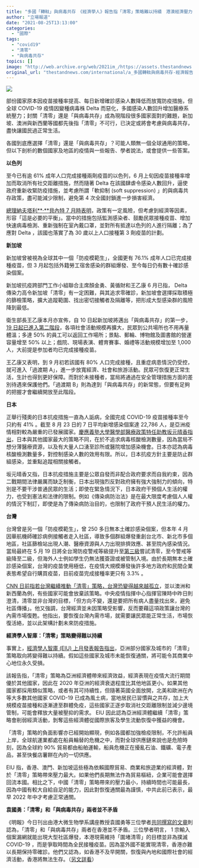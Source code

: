 ```yaml
---
title: "多國「轉軚」與病毒共存　《經濟學人》報告指「清零」策略難以持續　港澳經濟壓力大"
author: "立場報道"
date: "2021-08-25T13:13:00"
categories:
  - "國際"
tags:
  - "covid19"
  - "清零"
  - "與病毒共存"
topics: []
image: "http://web.archive.org/web/2021im_/https://assets.thestandnews.com/media/photos/%E7%97%85%E6%AF%92%E5%85%B1%E5%AD%98.png"
original_url: "thestandnews.com/international/a_多國轉軚與病毒共存-經濟報告指清零策略難以持續"
---
```

![](http://web.archive.org/web/2021im_/https://assets.thestandnews.com/media/photos/%E7%97%85%E6%AF%92%E5%85%B1%E5%AD%98.png)

部份國家原本因疫苗接種率提高、每日新增確診感染人數降低而放寬防疫措施，但全球 COVID-19 疫情因變種病毒株 Delta 而惡化，多國感染人數回升增加醫療系統壓力；封關「清零」還是「與病毒共存」成為現階段很多國家面對的難題，新加坡、澳洲與新西蘭等國都先後指「清零」不可行，已決定或將會考慮與病毒共存，盡快讓國民過正常生活。

各國到底應選擇「清零」還是「與病毒共存」？可能人類無一個全球通用的策略，但以下剖析的數個國家及地區的疫情與一些報告、學者說法，或會提供一些答案。

**以色列**

至今已有逾 61% 成年人口完成接種兩劑疫苗的以色列，6 月上旬因疫苗接種率增加而取消所有社交距離措施，然而隨著 Delta 在該國肆虐令感染人數回升，逼使政府重新收緊防疫措施，並考慮所謂「軟抑制 (soft suppression) 」的與病毒共存政策，盡可能減少限制，避免第 4 次全國封鎖進一步損害經濟。

[總理納夫塔利**·**貝內特 7 月時表明](http://web.archive.org/web/20210926062456/https://www.reuters.com/world/middle-east/living-with-covid-19-israel-changes-strategy-delta-variant-hits-2021-07-13/)，政策有一定風險，但考慮到經濟等因素，形容「這是必要的平衡」。當中的措施包括監測感染者、鼓勵民眾接種疫苗、增加快速病毒檢測、重新強制在室內戴口罩，並對所有抵達以色列的人進行隔離；為了應對 Delta ，該國也落實了為 30 歲以上人口接種第 3 劑疫苗的計劃。

**新加坡**

新加坡曾被視為全球其中一個「防疫模範生」，全國更有 76.1% 成年人口已完成接種疫苗，但 3 月起包括外籍勞工宿舍感染的群組爆發、至今每日仍有數十確診感染個案。

新加坡抗疫跨部門工作小組聯合主席顏金勇、黃循財和王乙康 6 月已指， Delta 傳染力高令新加坡「清零」有一定困難，與其追求零確診，新加坡會選擇採取積極的篩檢策略，擴大追蹤範圍、找出密切接觸者及隔離等，把形成大型感染群的風險降到最低。

衛生部長王乙康本月亦宣佈，自 10 日起新加坡將邁出「與病毒共存」的第一步， [19 日起已進入第二階段](http://web.archive.org/web/20210926062456/https://www.moh.gov.sg/)，各項社會活動規模再擴大，民眾到公共場所也不用再量體溫；多達 50% 的員工可以返回工作場所；景點、郵輪、博物館及圖書館的營運容量增至 50% 以上；戲院、現場表演、體育賽事、婚禮等活動規模增加至 1,000 人，大前提是参加者均已完成接種疫苗。

王乙康又表明，到 9 月初若該國有 80% 人口完成接種，且重症病患情況仍受控，就可進入「過渡期 A」，進一步放寬經濟、社會和旅游活動。民眾可恢復更正常生活，生計也得到更好保障。而對於未接種者，當局將通過在安全管理措施方面的差別待遇來保護他們。「過渡期 B」則為達到「與病毒共存」的新常態，但要有足夠的把握才會繼續開放至此階段。

**日本**

正舉行殘奧的日本抗疫措施一直為人詬病，全國完成 COVID-19 疫苗接種率至今只約有 41% 。截至 8 月 23 日的 7 日平均新增感染個案達 22,786 人，是亞洲疫情相對較為嚴重的已發展國家。[慶應義塾大學醫學部醫療政策特任助教坂元晴香指出](http://web.archive.org/web/20210926062456/https://items.ssrc.org/covid-19-and-the-social-sciences/covid-19-in-east-asia/japans-covid-19-strategy/)，日本與其他國家最大的策略不同，在於不追求病毒核酸檢測數量，因為當局不想分薄醫療資源，以及有大量人口湧至診所或醫院增加感染機會。日本亦認為病毒核酸檢測數量多，對控制感染人數的效用有限。所以，日本抗疫方針主要是防止群組感染，並重點追蹤相關接觸者。

坂元晴香又指，日本抗疫措施主要是公眾自發而非配合政府要求而自我約束，因為二戰期間法律嚴厲而缺乏制衡，日本出現強烈反對政府擁有強大強制力的傾向，特別是不要干涉普通民眾的生活；即使在緊急情況下，日本政府干預個人生活的權力，也受到憲法和法律的限制。例如《傳染病防治法》是在最大限度考慮個人人權的情況下制訂，即使是為了傳染病防治目的，也限制了政府干預人民生活的權力。

**台灣**

台灣曾是另一個「防疫模範生」，曾 250 多日無本土確診感染個案，但本年 4 月因華航機師確診病例接觸者走入社區，導致多個群組爆發重創台北市、新北市多個地區，社區篩檢站出現人潮、醫療資源與人力出現排擠效應、甚至院內感染情況。當局最終在 5 月 19 日將全台灣防疫警戒等級提升至[第三級](http://web.archive.org/web/20210926062456/https://zh.wikipedia.org/wiki/2021%E5%B9%B4%E4%B8%AD%E8%8F%AF%E6%B0%91%E5%9C%8B%E5%85%A8%E5%9C%8B%E7%AC%AC%E4%B8%89%E7%B4%9A%E9%98%B2%E7%96%AB%E8%AD%A6%E6%88%92)嘗試清零，至今警戒等級降至二級，但海外人士例如學生仍無法獲簽證或被管制入境。由於長期無本土確診感染個案，台灣的疫苗使用極低，在疫情大規模爆發後許多地方政府和民間企業表態希望自行購買疫苗，目前疫苗完成接種率更只有 3.3% 。

[CNN 日前指若台灣繼續推動「清零」策略，台灣恐變得越來越孤立](http://web.archive.org/web/20210926062456/https://edition.cnn.com/2021/08/23/asia/tsai-ing-wen-covid-vaccine-taiwan-intl-hnk/index.html)，並以澳洲和新西蘭為例，有些國家可能會放棄該策略。中央疫情指揮中心指揮官陳時中昨日則澄清，清零並非台灣的目標，「但方向不變，還是要把所有病人盡量找出來，避免社區傳播」。他又強調，台灣經濟並未因策略受影響，反而要藉這項政策讓台灣的內需市場復甦。他指出，要恢復台灣內需市場，就需要讓民眾能正常生活，市場恢復活絡，並以此架構計劃未來防疫措施。

**經濟學人智庫：「清零」策略變得難以持續**

事實上，[經濟學人智庫 (EIU) 上月發表報告指出](http://web.archive.org/web/20210926062456/https://www.eiu.com/n/asias-transition-away-from-zero-covid/)，亞洲部分國家及城市的「清零」策略取向將變得難以持續。假如這些國家及城市未能恢復通關，將可能令其商業中心地位永久受損。

該報告指，「清零」策略為亞洲經濟體帶來經濟效益，經濟表現在疫情大流行期間優於其他國家，因此在 2020 年亞洲的經濟衰退程度比其他地區更小。如果其他國家都採用類似策略，或者有其可持續性，但隨著英國全面放開，北美和歐洲在內等大多數其他國家 COVID-19 已成為風土病，當地居民已習慣與之共存，加上大規模疫苗接種和逐漸達至群體免疫，這些國家正逐步取消社交距離限制並減少邊境管制，可能會釋放大量被壓抑的需求。 EIU 因此認為亞洲經濟體繼續「清零」策略會削弱經濟活動，剝奪這些經濟體從國際旅客及學生流動恢復中獲益的機會。

「清零」策略的負面影響亦已經開始顯現，例如各國都加強檢疫限制，不允許船員上岸，全球航運業都處在船員輪替的危機之中，而對全球供應鏈來說也是危險時刻，因為全球約 90% 貿易都由船舶運輸，船員危機正在擾亂石油、鐵礦、電子產品，甚至快餐店薯餅在內的一切供應。

EIU 指，香港、澳門、新加坡這些極為依賴國際貿易、商業和旅遊業的經濟體，對於「清零」策略帶來壓力最大。如果他們長期無法作為貿易樞紐，企業可能會選擇回流本國。相比之下，中國「清零」策略帶來的壓力最小，持續時間也可能最長，因為中國有較大自給自足的能力，因此對恢復通關最為謹慎，中共此前已表示，最早 2022 年中才考慮正常通關。

**袁國勇：「清零」和「與病毒共存」兩者並不矛盾**

《明報》今日刊出由港大微生物學系講座教授袁國勇等三位學者[共同撰寫的文章](http://web.archive.org/web/20210926062456/https://news.mingpao.com/pns/觀點/article/20210825/s00012/1629830681811/龍振邦-趙晞揚-袁國勇-清零共存-二策輪替不相悖-全民接種-一鼓作氣終大疫)則認為，「清零」和「與病毒共存」兩者在香港並不矛盾。三位學者明言， 1 宗輸入個案漏網就能出現大型社區爆發，本港現需維持「圍堵清零」的目標並非為撲滅 COVID-19 ，而是爭取時間為全民接種疫苗。因為當外國不能實現清零，香港亦難以長期保持零確診。他們又認為，如香港不及早開關，恢復與內地和國際社會的經濟活動，香港將無法生存。（[另文詳看](../../society/a_%E8%A2%81%E5%9C%8B%E5%8B%87%E5%B8%AB%E5%BE%92%E6%98%8E%E5%A0%B1%E6%92%B0%E6%96%87%E6%B8%85%E9%9B%B6%E8%88%87%E7%97%85%E6%AF%92%E5%85%B1%E5%AD%98%E4%B8%8D%E7%9F%9B%E7%9B%BE-%E8%AE%8A%E7%A8%AE%E7%97%85%E6%AF%92%E4%BB%A4%E7%BE%A4%E9%AB%94%E5%85%8D%E7%96%AB%E6%88%90%E7%A9%BA%E4%B8%AD%E6%A8%93%E9%96%A3)）